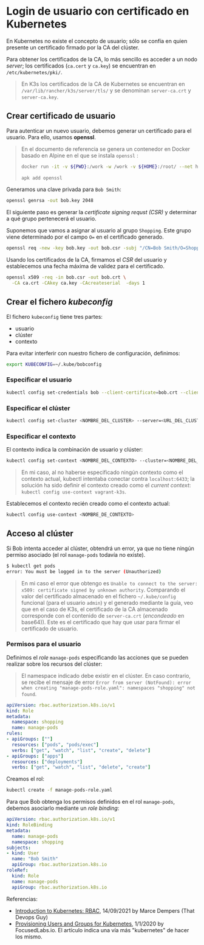 # Login de usuario con certificado en Kubernetes

En Kubernetes no existe el concepto de usuario; sólo se confía en quien presente un certificado firmado por la CA del clúster.

Para obtener los certificados de la CA, lo más sencillo es acceder a un nodo *server*; los certificados (`ca.cert` y `ca.key`) se encuentran en `/etc/kubernetes/pki/`.

> En K3s los certificados de la CA de Kubernetes se encuentran en `/var/lib/rancher/k3s/server/tls/` y se denominan `server-ca.crt` y `server-ca.key`.

## Crear certificado de usuario

Para autenticar un nuevo usuario, debemos generar un certificado para el usuario. Para ello, usamos **openssl**.

> En el documento de referencia se genera un contenedor en Docker basado en Alpine en el que se instala `openssl` :
>
> ```bash
> docker run -it -v ${PWD}:/work -w /work -v ${HOME}:/root/ --net host alpine sh
>  
> apk add openssl
> ```

Generamos una clave privada para `Bob Smith`:

```bash
openssl genrsa -out bob.key 2048
```

El siguiente paso es generar la *certificate signing requst (CSR)* y determinar a qué grupo pertenecerá el usuario.

Suponemos que vamos a asignar al usuario al grupo `Shopping`. Este grupo viene determinado por el campo `O=` en el certificado generado.

```bash
openssl req -new -key bob.key -out bob.csr -subj "/CN=Bob Smith/O=Shopping"
```

Usando los certificados de la CA, firmamos el *CSR* del usuario y establecemos una fecha máxima de validez para el certificado.

```bash
openssl x509 -req -in bob.csr -out bob.crt \
  -CA ca.crt -CAkey ca.key -CAcreateserial  -days 1
```

## Crear el fichero *kubeconfig*

El fichero `kubeconfig` tiene tres partes:

- usuario
- clúster
- contexto

Para evitar interferir con nuestro fichero de configuración, definimos:

```bash
export KUBECONFIG=~/.kube/bobconfig
```

### Especificar el usuario

```bash
kubectl config set-credentials bob --client-certificate=bob.crt --client-key=bob.key --embed-certs=true
```

### Especificar el clúster

```bash
kubectl config set-cluster <NOMBRE_DEL_CLUSTER> --server=<URL_DEL_CLUSTER> --certificate-authority=ca.crt --embed-certs=true
```

### Especificar el contexto

El contexto indica la combinación de usuario y clúster:

```bash
kubectl config set-context <NOMBRE_DEL_CONTEXTO> --cluster=<NOMBRE_DEL_CLUSTER> --namespace=<DEFAULT_NAMESPACE> --user=bob
```

> En mi caso, al no haberse especificado ningún contexto como el contexto actual, kubectl intentaba conectar contra `localhost:6433`; la solución ha sido definir el contexto creado como el *current context*: `kubectl config use-context vagrant-k3s`.

Establecemos el contexto recién creado como el contexto actual:

```bash
kubectl config use-context <NOMBRE_DE_CONTEXTO>
```

## Acceso al clúster

Si Bob intenta acceder al clúster, obtendrá un error, ya que no tiene ningún permiso asociado (el rol `manage-pods` todavía no existe).

```bash
$ kubectl get pods
error: You must be logged in to the server (Unauthorized)
```

> En mi caso el error que obtengo es `Unable to connect to the server: x509: certificate signed by unknown authority`. Comparando el valor del certificado almacenado en el fichero `~/.kube/config` funcional (para el usuario `admin`) y el generado mediante la guía, veo que en el caso de K3s, el certificado de la CA almacenado corresponde con el contenido de `server-ca.crt` (*encondeado* en base64)). Este es el certificado que hay que usar para firmar el certificado de usuario.

### Permisos para el usuario

Definimos el *role* `manage-pods` especificando las acciones que se pueden realizar sobre los recursos del clúster:

> El namespace indicado debe existir en el clúster. En caso contrario, se recibe el mensaje de error `Error from server (NotFound): error when creating "manage-pods-role.yaml": namespaces "shopping" not found`.

```yaml
apiVersion: rbac.authorization.k8s.io/v1
kind: Role
metadata:
  namespace: shopping
  name: manage-pods
rules:
- apiGroups: [""]
  resources: ["pods", "pods/exec"]
  verbs: ["get", "watch", "list", "create", "delete"]
- apiGroups: ["apps"]
  resources: ["deployments"]
  verbs: ["get", "watch", "list", "delete", "create"]
```

Creamos el rol:

```bash
kubectl create -f manage-pods-role.yaml
```

Para que Bob obtenga los permisos definidos en el rol `manage-pods`, debemos asociarlo mediante un *role binding*:

```yaml
apiVersion: rbac.authorization.k8s.io/v1
kind: RoleBinding
metadata:
  name: manage-pods
  namespace: shopping
subjects:
- kind: User
  name: "Bob Smith"
  apiGroup: rbac.authorization.k8s.io
roleRef:
  kind: Role
  name: manage-pods
  apiGroup: rbac.authorization.k8s.io
```

Referencias:

- [Introduction to Kubernetes: RBAC](https://github.com/marcel-dempers/docker-development-youtube-series/tree/master/kubernetes/rbac), 14/09/2021 by Marce Dempers (That Devops Guy)
- [Provisioning Users and Groups for Kubernetes](https://dev.to/focusedlabs/provisioning-users-and-groups-for-kubernetes-4251), 1/1/2020 by FocusedLabs.io. El artículo indica una vía más "kubernetes" de hacer los mismo.
